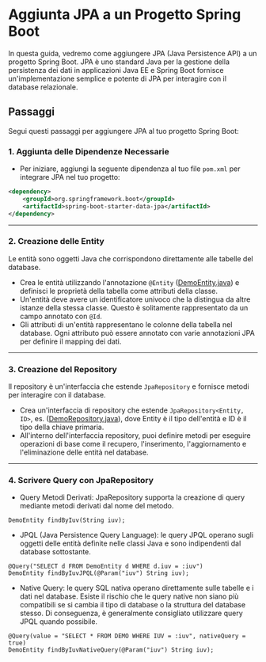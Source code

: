 # Aggiunta JPA a un Progetto Spring Boot
In questa guida, vedremo come aggiungere JPA (Java Persistence API) a un progetto Spring Boot. JPA è uno standard Java per la gestione della persistenza dei dati in applicazioni Java EE e Spring Boot fornisce un'implementazione semplice e potente di JPA per interagire con il database relazionale.

## Passaggi

Segui questi passaggi per aggiungere JPA al tuo progetto Spring Boot:

### 1. Aggiunta delle Dipendenze Necessarie

- Per iniziare, aggiungi la seguente dipendenza al tuo file `pom.xml` per integrare JPA nel tuo progetto:

```xml
<dependency>
    <groupId>org.springframework.boot</groupId>
    <artifactId>spring-boot-starter-data-jpa</artifactId>
</dependency>
```
***
### 2. Creazione delle Entity
Le entità sono oggetti Java che corrispondono direttamente alle tabelle del database.
 
- Crea le entità utilizzando l'annotazione `@Entity` ([DemoEntity.java](src%2Fmain%2Fjava%2Feu%2Ftasgroup%2Fspringbootguide%2Fentity%2FDemoEntity.java)) e definisci le proprietà della tabella come attributi della classe.
- Un'entità deve avere un identificatore univoco che la distingua da altre istanze della stessa classe. Questo è solitamente rappresentato da un campo annotato con `@Id`.
-  Gli attributi di un'entità rappresentano le colonne della tabella nel database. Ogni attributo può essere annotato con varie annotazioni JPA per definire il mapping dei dati.
***
### 3. Creazione del Repository
Il repository è un'interfaccia che estende `JpaRepository` e fornisce metodi per interagire con il database.

- Crea un'interfaccia di repository che estende `JpaRepository<Entity, ID>`, es. ([DemoRepository.java](src%2Fmain%2Fjava%2Feu%2Ftasgroup%2Fspringbootguide%2Frepository%2FDemoRepository.java)), dove Entity è il tipo dell'entità e ID è il tipo della chiave primaria.
- All'interno dell'interfaccia repository, puoi definire metodi per eseguire operazioni di base come il recupero, l'inserimento, l'aggiornamento e l'eliminazione delle entità nel database.
***
### 4. Scrivere Query con JpaRepository

- Query Metodi Derivati: JpaRepository supporta la creazione di query mediante metodi derivati dal nome del metodo.

```
DemoEntity findByIuv(String iuv);
```

- JPQL (Java Persistence Query Language): le query JPQL operano sugli oggetti delle entità definite nelle classi Java e sono indipendenti dal database sottostante.

```
@Query("SELECT d FROM DemoEntity d WHERE d.iuv = :iuv")
DemoEntity findByIuvJPQL(@Param("iuv") String iuv);
```

- Native Query: le query SQL nativa operano direttamente sulle tabelle e i dati nel database. Esiste il rischio che le query native non siano più compatibili se si cambia il tipo di database o la struttura del database stesso. Di conseguenza, è generalmente consigliato utilizzare query JPQL quando possibile.
 
```
@Query(value = "SELECT * FROM DEMO WHERE IUV = :iuv", nativeQuery = true)
DemoEntity findByIuvNativeQuery(@Param("iuv") String iuv);
```



